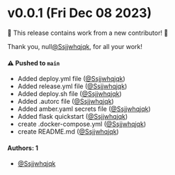 # v0.0.1 (Fri Dec 08 2023)

:tada: This release contains work from a new contributor! :tada:

Thank you, null[@Ssjjwhqjqk](https://github.com/Ssjjwhqjqk), for all your work!

#### ⚠️ Pushed to `main`

- Added deploy.yml file ([@Ssjjwhqjqk](https://github.com/Ssjjwhqjqk))
- Added release.yml file ([@Ssjjwhqjqk](https://github.com/Ssjjwhqjqk))
- Added deploy.sh file ([@Ssjjwhqjqk](https://github.com/Ssjjwhqjqk))
- Added .autorc file ([@Ssjjwhqjqk](https://github.com/Ssjjwhqjqk))
- Added amber.yaml secrets file ([@Ssjjwhqjqk](https://github.com/Ssjjwhqjqk))
- Added flask quickstart ([@Ssjjwhqjqk](https://github.com/Ssjjwhqjqk))
- create .docker-compose.yml ([@Ssjjwhqjqk](https://github.com/Ssjjwhqjqk))
- create README.md ([@Ssjjwhqjqk](https://github.com/Ssjjwhqjqk))

#### Authors: 1

- [@Ssjjwhqjqk](https://github.com/Ssjjwhqjqk)
